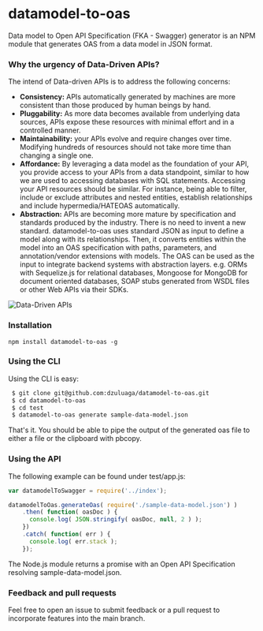 # datamodel-to-oas
Data model to Open API Specification (FKA - Swagger) generator is an NPM module that generates OAS from a data model in JSON format.

### Why the urgency of Data-Driven APIs?

The intend of Data-driven APIs is to address the following concerns:

- **Consistency:** APIs automatically generated by machines are more consistent than those produced by human beings by hand.
- **Pluggability:** As more data becomes available from underlying data sources, APIs expose these resources with minimal effort and in a controlled manner.
- **Maintainability:** your APIs evolve and require changes over time. Modifying hundreds of resources should not take more time than changing a single one.
- **Affordance:** By leveraging a data model as the foundation of your API, you provide access to your APIs from a data standpoint, similar to how we are used to accessing databases with SQL statements. Accessing your API resources should be similar. For instance, being able to filter, include or exclude attributes and nested entities, establish relationships and include hypermedia/HATEOAS automatically.
- **Abstraction:** APIs are becoming more mature by specification and standards produced by the industry. There is no need to invent a new standard. datamodel-to-oas uses standard JSON as input to define a model along with its relationships. Then, it converts entities within the model into an OAS specification with paths, parameters, and annotation/vendor extensions with models. The OAS can be used as the input to integrate backend systems with abstraction layers. e.g. ORMs with Sequelize.js for relational databases, Mongoose for MongoDB for document oriented databases, SOAP stubs generated from WSDL files or other Web APIs via their SDKs.

![Data-Driven APIs](https://raw.githubusercontent.com/dzuluaga/datamodel-to-oas/master/images/data-driven-apis-oas.png "Data-Driven APIs")

### Installation

```
npm install datamodel-to-oas -g
```

### Using the CLI
Using the CLI is easy:
```bash
 $ git clone git@github.com:dzuluaga/datamodel-to-oas.git
 $ cd datamodel-to-oas
 $ cd test
 $ datamodel-to-oas generate sample-data-model.json
```
That's it. You should be able to pipe the output of the generated oas file to either a file or the clipboard with pbcopy.

### Using the API
The following example can be found under test/app.js:  
```javascript
var datamodelToSwagger = require('../index');

datamodelToOas.generateOas( require('./sample-data-model.json') )
    .then( function( oasDoc ) {
      console.log( JSON.stringify( oasDoc, null, 2 ) );
    })
    .catch( function( err ) {
      console.log( err.stack );
    });
```
The Node.js module returns a promise with an Open API Specification resolving sample-data-model.json.

### Feedback and pull requests

Feel free to open an issue to submit feedback or a pull request to incorporate features into the main branch.